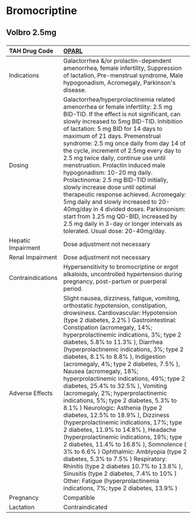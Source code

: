 # Bromocriptine

## Volbro 2.5mg

##### 

| TAH Drug Code      | [OPARL](https://www.tahsda.org.tw/drugs/hissearch.php?drug_code=OPARL)                                                                                                                                                                                                                                                                                                                                                                                                                                                                                                                                                                                                                                                                                                                                                                                                                                                                                                                                                                                                                                         |
|:-------------------|:---------------------------------------------------------------------------------------------------------------------------------------------------------------------------------------------------------------------------------------------------------------------------------------------------------------------------------------------------------------------------------------------------------------------------------------------------------------------------------------------------------------------------------------------------------------------------------------------------------------------------------------------------------------------------------------------------------------------------------------------------------------------------------------------------------------------------------------------------------------------------------------------------------------------------------------------------------------------------------------------------------------------------------------------------------------------------------------------------------------|
| Indications        | Galactorrhea &/or prolactin-dependent amenorrhea, female infertility, Suppression of lactation, Pre-menstrual syndrome, Male hypogonadism, Acromegaly, Parkinson's disease.                                                                                                                                                                                                                                                                                                                                                                                                                                                                                                                                                                                                                                                                                                                                                                                                                                                                                                                                    |
| Dosing             | Galactorrhea/hyperprolactinemia related amenorrhea or female infertility: 2.5 mg BID-TID. If the effect is not significant, can slowly increased to 5mg BID-TID. Inhibition of lactation: 5 mg BID for 14 days to maximum of 21 days. Premenstrual syndrome: 2.5 mg once daily from day 14 of the cycle, increment of 2.5mg every day to 2.5 mg twice daily, continue use until menstruation. Prolactin induced male hypogonadism: 10-20 mg daily. Prolactinoma: 2.5 mg BID-TID initially, slowly increase dose until optimal therapeutic response achieved. Acromegaly: 5mg daily and slowly increased to 20-40mg/day in 4 divided doses. Parkinsonism: start from 1.25 mg QD-BID, increased by 2.5 mg daily in 3-day or longer intervals as tolerated. Usual dose: 20-40mg/day.                                                                                                                                                                                                                                                                                                                              |
| Hepatic Impairment | Dose adjustment not necessary                                                                                                                                                                                                                                                                                                                                                                                                                                                                                                                                                                                                                                                                                                                                                                                                                                                                                                                                                                                                                                                                                  |
| Renal Impairment   | Dose adjustment not necessary                                                                                                                                                                                                                                                                                                                                                                                                                                                                                                                                                                                                                                                                                                                                                                                                                                                                                                                                                                                                                                                                                  |
| Contraindications  | Hypersensitivity to bromocriptine or ergot alkaloids, uncontrolled hypertension during pregnancy, post-partum or puerperal period.                                                                                                                                                                                                                                                                                                                                                                                                                                                                                                                                                                                                                                                                                                                                                                                                                                                                                                                                                                             |
| Adverse Effects    | Slight nausea, dizziness, fatigue, vomiting, orthostatic hypotension, constipation, drowsiness. Cardiovascular: Hypotension (type 2 diabetes, 2.2% ) Gastrointestinal: Constipation (acromegaly, 14%; hyperprolactinemic indications, 3%; type 2 diabetes, 5.8% to 11.3% ), Diarrhea (hyperprolactinemic indications, 3%; type 2 diabetes, 8.1% to 8.8% ), Indigestion (acromegaly, 4%; type 2 diabetes, 7.5% ), Nausea (acromegaly, 18%; hyperprolactinemic indications, 49%; type 2 diabetes, 25.4% to 32.5% ), Vomiting (acromegaly, 2%; hyperprolactinemic indications, 5%; type 2 diabetes, 5.3% to 8.1% ) Neurologic: Asthenia (type 2 diabetes, 12.5% to 18.9% ), Dizziness (hyperprolactinemic indications, 17%; type 2 diabetes, 11.9% to 14.8% ), Headache (hyperprolactinemic indications, 19%; type 2 diabetes, 11.4% to 16.8% ), Somnolence ( 3% to 6.6% ) Ophthalmic: Amblyopia (type 2 diabetes, 5.3% to 7.5% ) Respiratory: Rhinitis (type 2 diabetes 10.7% to 13.8% ), Sinusitis (type 2 diabetes, 7.4% to 10% ) Other: Fatigue (hyperprolactinemia indications, 7%; type 2 diabetes, 13.9% ) |
| Pregnancy          | Compatible                                                                                                                                                                                                                                                                                                                                                                                                                                                                                                                                                                                                                                                                                                                                                                                                                                                                                                                                                                                                                                                                                                     |
| Lactation          | Contraindicated                                                                                                                                                                                                                                                                                                                                                                                                                                                                                                                                                                                                                                                                                                                                                                                                                                                                                                                                                                                                                                                                                                |

